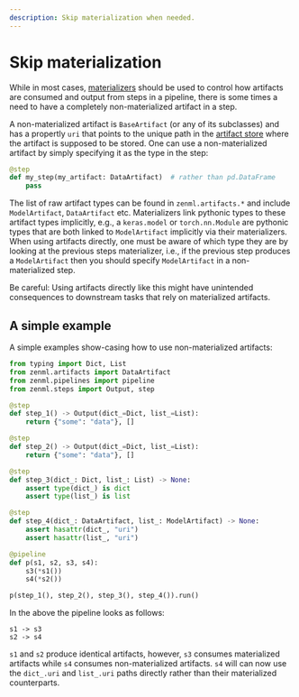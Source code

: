 ```yaml
---
description: Skip materialization when needed.
---
```


# Skip materialization

While in most cases, [materializers](custom-materializer.md) should be used to control 
how artifacts are consumed and output from steps in a pipeline, there is some times a 
need to have a completely non-materialized artifact in a step.

A non-materialized artifact is `BaseArtifact` (or any of its subclasses) and has a propertly `uri` that points 
to the unique path in the [artifact store](../../introduction/core-concepts.md) where the 
artifact is supposed to be stored. One can use a non-materialized artifact by simply specifying it as the type in the step:

```python
@step
def my_step(my_artifact: DataArtifact)  # rather than pd.DataFrame
    pass
```

The list of raw artifact types can be found in `zenml.artifacts.*` and include `ModelArtifact`, `DataArtifact` etc. 
Materializers link pythonic types to these artifact types implicitly, e.g., a `keras.model` or `torch.nn.Module` are pythonic 
types that are both linked to `ModelArtifact` implicitly via their materializers. When using artifacts directly, one must 
be aware of which type they are by looking at the previous steps materializer, i.e., if the previous step produces a 
`ModelArtifact` then you should specify `ModelArtifact` in a non-materialized step.

Be careful: Using artifacts directly like this might have unintended consequences to downstream 
tasks that rely on materialized artifacts.

## A simple example

A simple examples show-casing how to use non-materialized artifacts:

```python
from typing import Dict, List
from zenml.artifacts import DataArtifact
from zenml.pipelines import pipeline
from zenml.steps import Output, step

@step
def step_1() -> Output(dict_=Dict, list_=List):
    return {"some": "data"}, []

@step
def step_2() -> Output(dict_=Dict, list_=List):
    return {"some": "data"}, []

@step
def step_3(dict_: Dict, list_: List) -> None:
    assert type(dict_) is dict
    assert type(list_) is list

@step
def step_4(dict_: DataArtifact, list_: ModelArtifact) -> None:
    assert hasattr(dict_, "uri")
    assert hasattr(list_, "uri")

@pipeline
def p(s1, s2, s3, s4):
    s3(*s1())
    s4(*s2())

p(step_1(), step_2(), step_3(), step_4()).run()
```

In the above the pipeline looks as follows:

```shell
s1 -> s3 
s2 -> s4
```

`s1` and `s2` produce identical artifacts, however, `s3` consumes materialized artifacts 
while `s4` consumes non-materialized artifacts. `s4` will can now use the `dict_.uri` 
and `list_.uri` paths directly rather than their materialized counterparts.